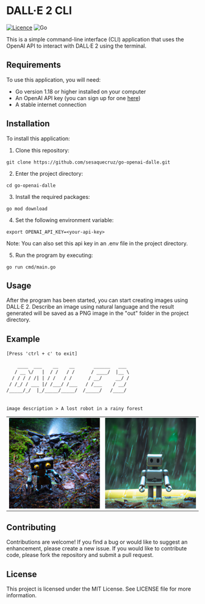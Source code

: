 # DALL·E 2 CLI

[![Licence](https://img.shields.io/github/license/Ileriayo/markdown-badges?style=for-the-badge)](./LICENSE)
![Go](https://img.shields.io/badge/go-%2300ADD8.svg?style=for-the-badge&logo=go&logoColor=white)

This is a simple command-line interface (CLI) application that uses the OpenAI API to interact with DALL·E 2 using the terminal.

## Requirements

To use this application, you will need:

- Go version 1.18 or higher installed on your computer
- An OpenAI API key (you can sign up for one [here](https://platform.openai.com/))
- A stable internet connection

## Installation

To install this application: 

1. Clone this repository:

```
git clone https://github.com/sesaquecruz/go-openai-dalle.git
```

2. Enter the project directory:

```
cd go-openai-dalle
```

3. Install the required packages:

```
go mod download
```

4. Set the following environment variable:

```
export OPENAI_API_KEY=<your-api-key>
```

Note: You can also set this api key in an .env file in the project directory.

5. Run the program by executing:

```
go run cmd/main.go
```

## Usage

After the program has been started, you can start creating images using DALL·E 2. Describe an image using natural language and the result generated will be saved as a PNG image in the "out" folder in the project directory.

## Example

```
[Press 'ctrl + c' to exit]

    ____  ___    __    __       ______   ___ 
   / __ \/   |  / /   / /      / ____/  |__ \
  / / / / /| | / /   / /      / __/     __/ /
 / /_/ / ___ |/ /___/ /___   / /___    / __/ 
/_____/_/  |_/_____/_____/  /_____/   /____/ 


image description > A lost robot in a rainy forest
```

<table>
  <tr>
    <td><img src="./examples/lost-robot-1.png"></td>
    <td><img src="./examples/lost-robot-2.png"></td>
  </tr>
</table>

## Contributing

Contributions are welcome! If you find a bug or would like to suggest an enhancement, please create a new issue. If you would like to contribute code, please fork the repository and submit a pull request.

## License

This project is licensed under the MIT License. See LICENSE file for more information.
